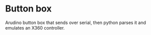 # Button box

Arudino button box that sends over serial, then python parses it and emulates an X360 controller.
